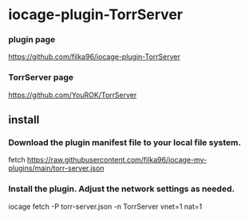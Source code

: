 # iocage-plugin-TorrServer

### plugin page
https://github.com/filka96/iocage-plugin-TorrServer

### TorrServer page
https://github.com/YouROK/TorrServer

## install
### Download the plugin manifest file to your local file system.
fetch https://raw.githubusercontent.com/filka96/iocage-my-plugins/main/torr-server.json

### Install the plugin. Adjust the network settings as needed.
iocage fetch -P torr-server.json -n TorrServer vnet=1 nat=1
